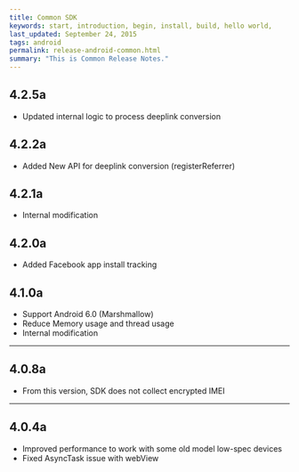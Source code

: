 ```yaml
---
title: Common SDK
keywords: start, introduction, begin, install, build, hello world,
last_updated: September 24, 2015
tags: android
permalink: release-android-common.html
summary: "This is Common Release Notes."
---
```

## 4.2.5a
* Updated internal logic to process deeplink conversion

## 4.2.2a
* Added New API for deeplink conversion (registerReferrer)

## 4.2.1a
* Internal modification

## 4.2.0a
* Added Facebook app install tracking

## 4.1.0a
* Support Android 6.0 (Marshmallow)
* Reduce Memory usage and thread usage
* Internal modification 

---

## 4.0.8a
* From this version, SDK does not collect encrypted IMEI


---

## 4.0.4a
* Improved performance to work with some old model low-spec devices
* Fixed AsyncTask issue with webView
